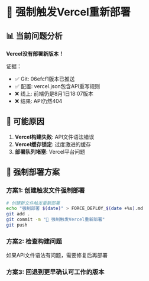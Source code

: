 # 🚀 强制触发Vercel重新部署

## 📊 当前问题分析
**Vercel没有部署新版本！**

证据：
- ✅ Git: 06efcf1版本已推送
- ✅ 配置: vercel.json包含API重写规则  
- ❌ 线上: 前端仍是8月1日18:07版本
- ❌ 结果: API仍然404

## 🎯 可能原因
1. **Vercel构建失败**: API文件语法错误
2. **Vercel缓存锁定**: 过度激进的缓存
3. **部署队列堵塞**: Vercel平台问题

## 🚀 强制部署方案

### 方案1: 创建触发文件强制部署
```bash
# 创建新文件触发重新部署
echo "强制部署 $(date)" > FORCE_DEPLOY_$(date +%s).md
git add .
git commit -m "🚀 强制触发Vercel重新部署"  
git push
```

### 方案2: 检查构建问题
如果API文件语法有问题，需要修复后再部署

### 方案3: 回退到更早确认可工作的版本